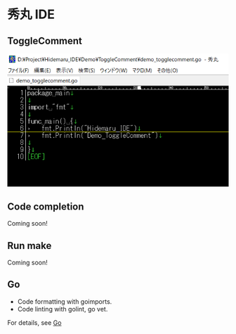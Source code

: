 # 秀丸 IDE

## ToggleComment
![Demo_ToggleComment](https://github.com/kaku86/hidemaru_ide/blob/master/Demo/ToggleComment/Demo_ToggleComment.gif)


## Code completion
Coming soon!



## Run make

Coming soon!



## Go
* Code formatting with goimports.
* Code linting with golint, go vet.

For details, see [Go](https://github.com/kaku86/hidemaru_ide/blob/master/README/README_GO.md)